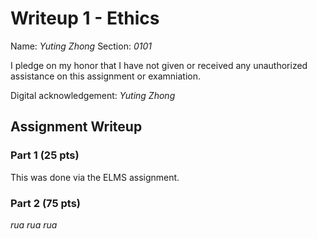 # Writeup 1 - Ethics

Name: *Yuting Zhong*
Section: *0101*

I pledge on my honor that I have not given or received any unauthorized assistance on this assignment or examniation.

Digital acknowledgement: *Yuting Zhong*

## Assignment Writeup

### Part 1 (25 pts)

This was done via the ELMS assignment.

### Part 2 (75 pts)

*rua rua rua*

